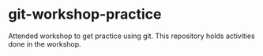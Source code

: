 # git-workshop-practice
Attended workshop to get practice using git. This repository holds activities done in the workshop.
